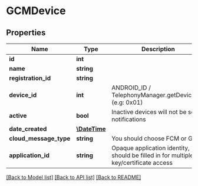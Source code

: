 # GCMDevice

## Properties
Name | Type | Description | Notes
------------ | ------------- | ------------- | -------------
**id** | **int** |  | [optional] 
**name** | **string** |  | [optional] 
**registration_id** | **string** |  | 
**device_id** | **int** | ANDROID_ID / TelephonyManager.getDeviceId() (e.g: 0x01) | [optional] 
**active** | **bool** | Inactive devices will not be sent notifications | [optional] 
**date_created** | [**\DateTime**](\DateTime.md) |  | [optional] 
**cloud_message_type** | **string** | You should choose FCM or GCM | [optional] 
**application_id** | **string** | Opaque application identity, should be filled in for multiple key/certificate access | [optional] 

[[Back to Model list]](../README.md#documentation-for-models) [[Back to API list]](../README.md#documentation-for-api-endpoints) [[Back to README]](../README.md)


